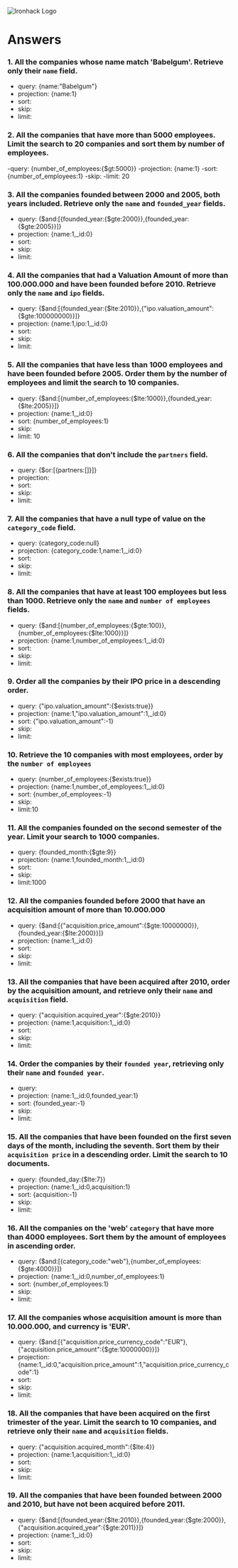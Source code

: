 ![Ironhack Logo](https://i.imgur.com/1QgrNNw.png)

# Answers

### 1. All the companies whose name match 'Babelgum'. Retrieve only their `name` field.

- query: {name:"Babelgum"}
- projection: {name:1}
- sort: 
- skip: 
- limit: 

### 2. All the companies that have more than 5000 employees. Limit the search to 20 companies and sort them by **number of employees**.

-query: {number_of_employees:{$gt:5000}}
-projection: {name:1}
-sort: {number_of_employees:1}
-skip:
-limit: 20

### 3. All the companies founded between 2000 and 2005, both years included. Retrieve only the `name` and `founded_year` fields.

- query: {$and:[{founded_year:{$gte:2000}},{founded_year:{$gte:2005}}]}
- projection: {name:1,_id:0}
- sort: 
- skip:
- limit:

### 4. All the companies that had a Valuation Amount of more than 100.000.000 and have been founded before 2010. Retrieve only the `name` and `ipo` fields.

- query: {$and:[{founded_year:{$lte:2010}},{"ipo.valuation_amount":{$gte:100000000}}]}
- projection: {name:1,ipo:1,_id:0}
- sort: 
- skip:
- limit:

### 5. All the companies that have less than 1000 employees and have been founded before 2005. Order them by the number of employees and limit the search to 10 companies.

- query: {$and:[{number_of_employees:{$lte:1000}},{founded_year:{$lte:2005}}]}
- projection: {name:1,_id:0}
- sort: {number_of_employees:1}
- skip:
- limit: 10

### 6. All the companies that don't include the `partners` field.

- query: {$or:[{partners:[]}]}
- projection: 
- sort: 
- skip:
- limit:

### 7. All the companies that have a null type of value on the `category_code` field.

- query: {category_code:null}
- projection: {category_code:1,name:1,_id:0}
- sort: 
- skip:
- limit:

### 8. All the companies that have at least 100 employees but less than 1000. Retrieve only the `name` and `number of employees` fields.

- query: {$and:[{number_of_employees:{$gte:100}},{number_of_employees:{$lte:1000}}]}
- projection: {name:1,number_of_employees:1,_id:0}
- sort: 
- skip:
- limit:

### 9. Order all the companies by their IPO price in a descending order.

- query: {"ipo.valuation_amount":{$exists:true}}
- projection: {name:1,"ipo.valuation_amount":1,_id:0}
- sort: {"ipo.valuation_amount":-1}
- skip:
- limit:

### 10. Retrieve the 10 companies with most employees, order by the `number of employees`
- query: {number_of_employees:{$exists:true}}
- projection: {name:1,number_of_employees:1,_id:0}
- sort: {number_of_employees:-1}
- skip:
- limit:10

### 11. All the companies founded on the second semester of the year. Limit your search to 1000 companies.

- query: {founded_month:{$gte:9}}
- projection: {name:1,founded_month:1,_id:0}
- sort: 
- skip:
- limit:1000

### 12. All the companies founded before 2000 that have an acquisition amount of more than 10.000.000

- query: {$and:[{"acquisition.price_amount":{$gte:10000000}},{founded_year:{$lte:2000}}]}
- projection: {name:1,_id:0}
- sort: 
- skip:
- limit:

### 13. All the companies that have been acquired after 2010, order by the acquisition amount, and retrieve only their `name` and `acquisition` field.

- query: {"acquisition.acquired_year":{$gte:2010}}
- projection: {name:1,acquisition:1,_id:0}
- sort: 
- skip:
- limit:

### 14. Order the companies by their `founded year`, retrieving only their `name` and `founded year`.

- query: 
- projection: {name:1,_id:0,founded_year:1}
- sort: {founded_year:-1}
- skip:
- limit:

### 15. All the companies that have been founded on the first seven days of the month, including the seventh. Sort them by their `acquisition price` in a descending order. Limit the search to 10 documents.

- query: {founded_day:{$lte:7}}
- projection: {name:1,_id:0,acquisition:1}
- sort: {acquisition:-1}
- skip:
- limit:

### 16. All the companies on the 'web' `category` that have more than 4000 employees. Sort them by the amount of employees in ascending order.

- query: {$and:[{category_code:"web"},{number_of_employees:{$gte:4000}}]}
- projection: {name:1,_id:0,number_of_employees:1}
- sort: {number_of_employees:1}
- skip:
- limit:

### 17. All the companies whose acquisition amount is more than 10.000.000, and currency is 'EUR'.

- query: {$and:[{"acquisition.price_currency_code":"EUR"},{"acquisition.price_amount":{$gte:10000000}}]}
- projection: {name:1,_id:0,"acquisition.price_amount":1,"acquisition.price_currency_code":1}
- sort: 
- skip:
- limit:

### 18. All the companies that have been acquired on the first trimester of the year. Limit the search to 10 companies, and retrieve only their `name` and `acquisition` fields.

- query: {"acquisition.acquired_month":{$lte:4}}
- projection: {name:1,acquisition:1,_id:0}
- sort: 
- skip:
- limit:

### 19. All the companies that have been founded between 2000 and 2010, but have not been acquired before 2011.

- query: {$and:[{founded_year:{$lte:2010}},{founded_year:{$gte:2000}},{"acquisition.acquired_year":{$gte:2011}}]}
- projection: {name:1,_id:0}
- sort: 
- skip:
- limit:
